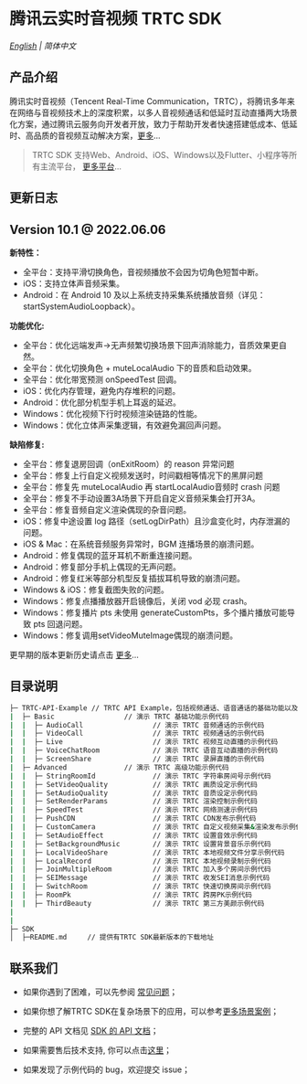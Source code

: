 # 腾讯云实时音视频 TRTC SDK

_[English](README.md) | 简体中文_
## 产品介绍

腾讯实时音视频（Tencent Real-Time Communication，TRTC），将腾讯多年来在网络与音视频技术上的深度积累，以多人音视频通话和低延时互动直播两大场景化方案，通过腾讯云服务向开发者开放，致力于帮助开发者快速搭建低成本、低延时、高品质的音视频互动解决方案，[更多](https://cloud.tencent.com/document/product/647/16788)...

> TRTC SDK 支持Web、Android、iOS、Windows以及Flutter、小程序等所有主流平台， [更多平台](https://github.com/LiteAVSDK?q=TRTC_&type=all&sort=)...



## 更新日志
## Version 10.1 @ 2022.06.06

**新特性：**
- 全平台：支持平滑切换角色，音视频播放不会因为切角色短暂中断。
- iOS：支持立体声音频采集。
- Android：在 Android 10 及以上系统支持采集系统播放音频（详见：startSystemAudioLoopback）。


**功能优化:** 
- 全平台：优化远端发声->无声频繁切换场景下回声消除能力，音质效果更自然。
- 全平台：优化切换角色 + muteLocalAudio 下的音质和启动效果。
- 全平台：优化带宽预测 onSpeedTest 回调。
- iOS：优化内存管理，避免内存堆积的问题。
- Android：优化部分机型手机上耳返的延迟。
- Windows：优化视频下行时视频渲染链路的性能。
- Windows：优化立体声采集逻辑，有效避免漏回声问题。

**缺陷修复:** 
- 全平台：修复退房回调（onExitRoom）的 reason 异常问题
- 全平台：修复上行自定义视频发送时，时间戳相等情况下的黑屏问题
- 全平台：修复先 muteLocalAudio 再 startLocalAudio音频时 crash 问题
- 全平台：修复不手动设置3A场景下开启自定义音频采集会打开3A。
- 全平台：修复音频自定义渲染偶现的杂音问题。
- iOS：修复中途设置 log 路径（setLogDirPath）且沙盒变化时，内存泄漏的问题。
- iOS & Mac：在系统音频服务异常时，BGM 连播场景的崩溃问题。
- Android：修复偶现的蓝牙耳机不断重连接问题。
- Android：修复部分手机上偶现的无声问题。
- Android：修复红米等部分机型反复插拔耳机导致的崩溃问题。
- Windows & iOS：修复截图失败的问题。
- Windows：修复点播播放器开启镜像后，关闭 vod 必现 crash。
- Windows：修复播片 pts 未使用 generateCustomPts，多个播片播放可能导致 pts 回退问题。
- Windows：修复调用setVideoMuteImage偶现的崩溃问题。

更早期的版本更新历史请点击  [更多](https://cloud.tencent.com/document/product/647/46907)...

## 目录说明

```bash
├─ TRTC-API-Example // TRTC API Example，包括视频通话、语音通话的基础功能以及一些高级功能
|  ├─ Basic                 // 演示 TRTC 基础功能示例代码
|  |  ├─ AudioCall                 // 演示 TRTC 音频通话的示例代码
|  |  ├─ VideoCall                 // 演示 TRTC 视频通话的示例代码
|  |  ├─ Live                      // 演示 TRTC 视频互动直播的示例代码
|  |  ├─ VoiceChatRoom             // 演示 TRTC 语音互动直播的示例代码
|  |  ├─ ScreenShare               // 演示 TRTC 录屏直播的示例代码
|  ├─ Advanced              // 演示 TRTC 高级功能示例代码
|  |  ├─ StringRoomId              // 演示 TRTC 字符串房间号示例代码
|  |  ├─ SetVideoQuality           // 演示 TRTC 画质设定示例代码
|  |  ├─ SetAudioQuality           // 演示 TRTC 音质设定示例代码
|  |  ├─ SetRenderParams           // 演示 TRTC 渲染控制示例代码
|  |  ├─ SpeedTest                 // 演示 TRTC 网络测速示例代码
|  |  ├─ PushCDN                   // 演示 TRTC CDN发布示例代码
|  |  ├─ CustomCamera              // 演示 TRTC 自定义视频采集&渲染发布示例代码
|  |  ├─ SetAudioEffect            // 演示 TRTC 设置音效示例代码
|  |  ├─ SetBackgroundMusic        // 演示 TRTC 设置背景音乐示例代码
|  |  ├─ LocalVideoShare           // 演示 TRTC 本地视频文件分享示例代码
|  |  ├─ LocalRecord               // 演示 TRTC 本地视频录制示例代码
|  |  ├─ JoinMultipleRoom          // 演示 TRTC 加入多个房间示例代码
|  |  ├─ SEIMessage                // 演示 TRTC 收发SEI消息示例代码
|  |  ├─ SwitchRoom                // 演示 TRTC 快速切换房间示例代码
|  |  ├─ RoomPk                    // 演示 TRTC 跨房PK示例代码
|  |  ├─ ThirdBeauty               // 演示 TRTC 第三方美颜示例代码
|  
|  
├─ SDK 
│  ├─README.md     // 提供有TRTC SDK最新版本的下载地址
```



## 联系我们
- 如果你遇到了困难，可以先参阅 [常见问题](https://cloud.tencent.com/document/product/647/43018)；

- 如果你想了解TRTC SDK在复杂场景下的应用，可以参考[更多场景案例](https://cloud.tencent.com/document/product/647/57486)；

- 完整的 API 文档见 [SDK 的 API 文档](http://doc.qcloudtrtc.com/md_introduction_trtc_Android_%E6%A6%82%E8%A7%88.html)；
- 如果需要售后技术支持, 你可以点击[这里](https://cloud.tencent.com/document/product/647/19906)；
- 如果发现了示例代码的 bug，欢迎提交 issue；
